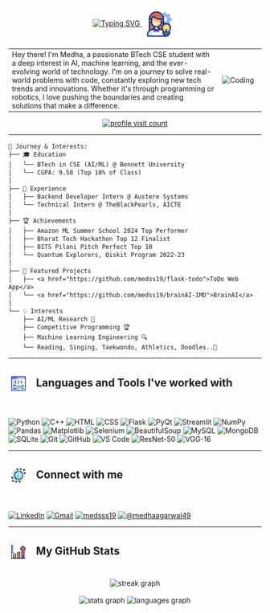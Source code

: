 <p align="center">
  <a href="https://git.io/typing-svg">
    <img src="https://readme-typing-svg.demolab.com?font=Sedan+SC&weight=500&size=30&pause=1000&color=00FFFF&background=6883FF00&center=true&vCenter=true&random=false&width=435&lines=Hey!+I'm+Medha+Agarwal;AI+and+ML+Enthusiast;Passionate+About+Coding" alt="Typing SVG" />
  </a>
  <img src="assets/me.gif" alt="logo" width="70" style="vertical-align:middle;" />
</p>

<table border="0">
<tr>
<td width="83%">
Hey there! I'm Medha, a passionate BTech CSE student with a deep interest in AI, machine learning, and the ever-evolving world of technology. I'm on a journey to solve real-world problems with code, constantly exploring new tech trends and innovations. Whether it's through programming or robotics, I love pushing the boundaries and creating solutions that make a difference.
</td>
<td width="17%">
<img alt="Coding" width="150" src="https://i.giphy.com/media/v1.Y2lkPTc5MGI3NjExZGJwaG4yYjA4NWxrZDlzdHlka3pqa2FiNWMwbDhkbWd1cTJrdGk0YyZlcD12MV9pbnRlcm5hbF9naWZfYnlfaWQmY3Q9Zw/QDjpIL6oNCVZ4qzGs7/giphy.gif" />
</td>
</tr>
</table>

<!-- Profile Visit Badge -->
<p align="center">
  <a href="https://github.com/medss19">
    <img src="https://visitcount.itsvg.in/api?id=medss19&icon=3&color=6" alt="profile visit count" />
  </a>
</p>

---

```text
🎯 Journey & Interests:
├── 🎓 Education
│   └── BTech in CSE (AI/ML) @ Bennett University
│   └── CGPA: 9.58 (Top 10% of Class)
│
├── 💼 Experience
│   ├── Backend Developer Intern @ Austere Systems
│   └── Technical Intern @ TheBlackPearls, AICTE
│
├── 🏆 Achievements
│   ├── Amazon ML Summer School 2024 Top Performer
│   ├── Bharat Tech Hackathon Top 12 Finalist
│   ├── BITS Pilani Pitch Perfect Top 10
│   └── Quantum Explorers, Qiskit Program 2022-23
│
├── 🚀 Featured Projects
│   ├── <a href="https://github.com/medss19/flask-todo">ToDo Web App</a>
│   └── <a href="https://github.com/medss19/brainAI-IMD">BrainAI</a>
│
└── 💡 Interests
    ├── AI/ML Research 🧠
    ├── Competitive Programming 🏆
    ├── Machine Learning Engineering 🔍
    └── Reading, Singing, Taekwondo, Athletics, Doodles..🦄
```

---

<h2 align="left">
  <img src="assets/lang.gif" alt="logo" width="40" style="vertical-align: middle; margin-right: 10px;" />
  Languages and Tools I've worked with
</h2>

<br>

<p align="left">
  <!-- Programming Languages -->
  <img src="https://img.shields.io/badge/Python-3776AB?style=for-the-badge&logo=python&logoColor=white" alt="Python" height="35"/>
  <img src="https://img.shields.io/badge/C++-00599C?style=for-the-badge&logo=c%2B%2B&logoColor=white" alt="C++" height="35"/>
  <img src="https://img.shields.io/badge/HTML5-E34F26?style=for-the-badge&logo=html5&logoColor=white" alt="HTML" height="35"/>
  <img src="https://img.shields.io/badge/CSS3-1572B6?style=for-the-badge&logo=css3&logoColor=white" alt="CSS" height="35"/>
  
  <!-- Frameworks & Libraries -->
  <img src="https://img.shields.io/badge/Flask-000000?style=for-the-badge&logo=flask&logoColor=white" alt="Flask" height="35"/>
  <img src="https://img.shields.io/badge/PyQt-41CD52?style=for-the-badge&logo=qt&logoColor=white" alt="PyQt" height="35"/>
  <img src="https://img.shields.io/badge/Streamlit-FF4B4B?style=for-the-badge&logo=streamlit&logoColor=white" alt="Streamlit" height="35"/>
  <img src="https://img.shields.io/badge/NumPy-013243?style=for-the-badge&logo=numpy&logoColor=white" alt="NumPy" height="35"/>
  <img src="https://img.shields.io/badge/Pandas-150458?style=for-the-badge&logo=pandas&logoColor=white" alt="Pandas" height="35"/>
  <img src="https://img.shields.io/badge/Matplotlib-11557C?style=for-the-badge&logo=python&logoColor=white" alt="Matplotlib" height="35"/>
  
  <!-- Web Scraping -->
  <img src="https://img.shields.io/badge/Selenium-43B02A?style=for-the-badge&logo=selenium&logoColor=white" alt="Selenium" height="35"/>
  <img src="https://img.shields.io/badge/BeautifulSoup-43853D?style=for-the-badge&logo=python&logoColor=white" alt="BeautifulSoup" height="35"/>
  
  <!-- Databases -->
  <img src="https://img.shields.io/badge/MySQL-4479A1?style=for-the-badge&logo=mysql&logoColor=white" alt="MySQL" height="35"/>
  <img src="https://img.shields.io/badge/MongoDB-47A248?style=for-the-badge&logo=mongodb&logoColor=white" alt="MongoDB" height="35"/>
  <img src="https://img.shields.io/badge/SQLite-003B57?style=for-the-badge&logo=sqlite&logoColor=white" alt="SQLite" height="35"/>
  
  <!-- Tools -->
  <img src="https://img.shields.io/badge/Git-F05032?style=for-the-badge&logo=git&logoColor=white" alt="Git" height="35"/>
  <img src="https://img.shields.io/badge/GitHub-181717?style=for-the-badge&logo=github&logoColor=white" alt="GitHub" height="35"/>
  <img src="https://img.shields.io/badge/VS%20Code-007ACC?style=for-the-badge&logo=visual-studio-code&logoColor=white" alt="VS Code" height="35"/>
  
  <!-- AI/ML Models -->
  <img src="https://img.shields.io/badge/ResNet--50-FF6F00?style=for-the-badge&logo=tensorflow&logoColor=white" alt="ResNet-50" height="35"/>
  <img src="https://img.shields.io/badge/VGG--16-EE4C2C?style=for-the-badge&logo=pytorch&logoColor=white" alt="VGG-16" height="35"/>
</p>

---

<h2 align="left">
  <img src="assets/connect.gif" alt="logo" width="40" style="vertical-align: middle; margin-right: 10px;" />
  Connect with me
</h2>

<br>

<p align="left">
  <a href="https://www.linkedin.com/in/medha-agarwal-01b33725a/" target="blank"><img align="center" src="https://img.shields.io/badge/LinkedIn-0077B5?style=for-the-badge&logo=linkedin&logoColor=white" alt="LinkedIn" height="35"/></a>
  <a href="mailto:medhaagarwal49@gmail.com"><img align="center" src="https://img.shields.io/badge/Gmail-D14836?style=for-the-badge&logo=gmail&logoColor=white" alt="Gmail" height="35"/></a>
  <a href="https://leetcode.com/medsss19" target="blank"><img align="center" src="https://img.shields.io/badge/-LeetCode-FFA116?style=for-the-badge&logo=LeetCode&logoColor=black" alt="medsss19" height="35"/></a>
  <a href="https://medium.com/@medhaagarwal49" target="blank"><img align="center" src="https://img.shields.io/badge/Medium-12100E?style=for-the-badge&logo=medium&logoColor=white" alt="@medhaagarwal49" height="35"/></a>
</p>

---

<h2 align="left">
  <img src="assets/stats.gif" alt="logo" width="40" style="vertical-align: middle; margin-right: 10px;" />
  My GitHub Stats
</h2>

<br>

<div align="center">
  <img src="https://streak-stats.demolab.com?user=medss19&locale=en&mode=daily&theme=tokyonight&hide_border=false&border_radius=5&order=3" height="220" alt="streak graph" />
</div>

<br>

<div align="center">
  <img src="https://github-readme-stats.vercel.app/api?username=medss19&hide_title=false&hide_rank=false&show_icons=true&include_all_commits=true&count_private=true&disable_animations=false&theme=tokyonight&locale=en&hide_border=false" height="150" alt="stats graph"  />
  <img src="https://github-readme-stats.vercel.app/api/top-langs?username=medss19&locale=en&hide_title=false&layout=compact&card_width=320&langs_count=8&theme=tokyonight&hide_border=false" height="150" alt="languages graph"  />
</div>
